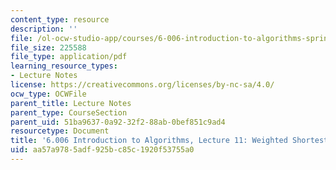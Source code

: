 ```yaml
---
content_type: resource
description: ''
file: /ol-ocw-studio-app/courses/6-006-introduction-to-algorithms-spring-2020/aa57a9785adf925bc85c1920f53755a0_MIT6_006S20_lec11.pdf
file_size: 225588
file_type: application/pdf
learning_resource_types:
- Lecture Notes
license: https://creativecommons.org/licenses/by-nc-sa/4.0/
ocw_type: OCWFile
parent_title: Lecture Notes
parent_type: CourseSection
parent_uid: 51ba9637-0a92-32f2-88ab-0bef851c9ad4
resourcetype: Document
title: '6.006 Introduction to Algorithms, Lecture 11: Weighted Shortest Paths'
uid: aa57a978-5adf-925b-c85c-1920f53755a0
---
```


